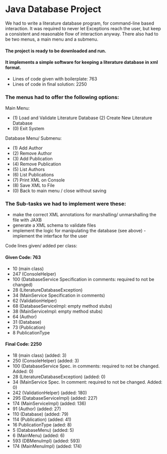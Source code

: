 # Java Database Project 
We had to write a literature database program, for command-line based interaction. It was required to never let Exceptions reach the user, but keep a consistent and reasonable flow of interaction anyway. There also had to be two menus, a main menu and a submenu. 

#### The project is ready to be downloaded and run.
#### It implements a simple software for keeping a literature database in xml format.

- Lines of code given with boilerplate: 763
- Lines of code in final solution: 2250

### The menus had to offer the following options:

Main Menu:

- (1) Load and Validate Literature Database (2) Create New Literature Database
- (0) Exit System

Database Menu/ Submenu:
- (1) Add Author
- (2) Remove Author
- (3) Add Publication
- (4) Remove Publication
- (5) List Authors
- (6) List Publications
- (7) Print XML on Console
- (8) Save XML to File
- (0) Back to main menu / close without saving

### The Sub-tasks we had to implement were these:
- make the correct XML annotations for marshalling/ unmarshalling the file with JAXB
- generate a XML schema to validate files
- implement the logic for manipulating the database (see above) -implement the interface for the user

Code lines given/ added per class:

#### Given Code:  763

+ 10 (main class)
+ 247 (ConsoleHelper)
+ 100 (DatabaseService Specification in comments: required to not be changed)
+ 28 (LiteratureDatabaseException)
+ 34 (MainService Specification in comments)
+ 62 (ValidationHelper)
+ 68 (DatabaseServiceImpl: empty method stubs) 
+ 38 (MainServiceImpl: empty method stubs)
+ 64 (Author)
+ 31 (Database)
+ 73 (Publication)
+ 8 PublicationType


#### Final Code: 2250

+ 18 (main class) (added: 3)
+ 250 (ConsoleHelper) (added: 3)
+ 100 (DatabaseService Spec. in comments: required to not be changed. Added: 0)
+ 28 (LiteratureDatabaseException) (added: 0)
+ 34 (MainService Spec. In comment: required to not be changed. Added: 0) 
+ 242 (ValidationHelper) (added: 180)
+ 295 (DatabaseServiceImpl) (added: 227)
+ 174 (MainServiceImpl) (added: 136)
+ 91 (Author) (added: 27)
+ 110 (Database) (added: 79)
+ 114 (Publication) (added: 41)
+ 16 PublicationType (aded: 8)
+ 5 (DatabaseMenu) (added: 5)
+ 6 (MainMenu) (added: 6)
+ 593 (DBMenuImpl) (added: 593) 
+ 174 (MainMenuImpl) (added: 174)